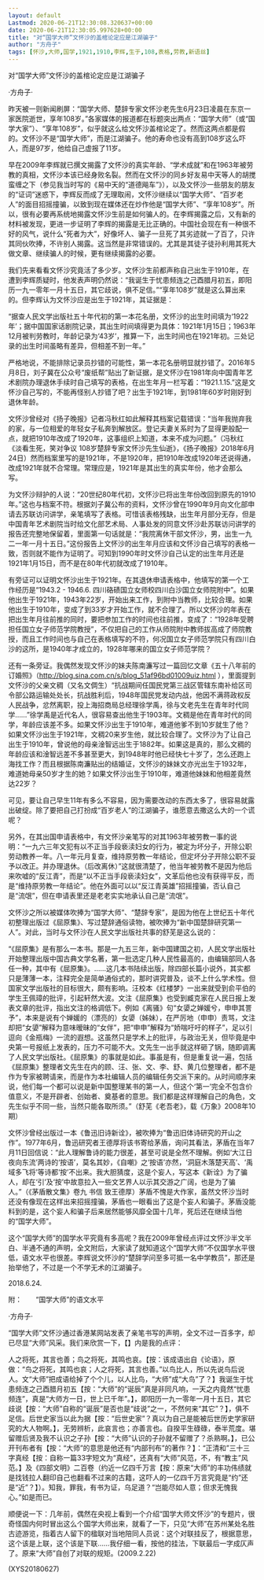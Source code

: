 ```yaml
---
layout: default
Lastmod: 2020-06-21T12:30:08.320637+00:00
date: 2020-06-21T12:30:05.997628+00:00
title: "对“国学大师”文怀沙的盖棺论定应是江湖骗子"
author: "方舟子"
tags: [怀沙,大师,国学,1921,1910,李辉,生于,108,表格,劳教,新语丝]
---
```


对“国学大师”文怀沙的盖棺论定应是江湖骗子

·方舟子·

昨天被一则新闻刷屏：“国学大师、楚辞专家文怀沙老先生6月23日凌晨在东京一家医院逝世，享年108岁。”各家媒体的报道都在标题突出两点：“国学大师”（或“国学大家”）、“享年108岁”，似乎就这么给文怀沙盖棺论定了。然而这两点都是假的。文怀沙不是“国学大师”，而是江湖骗子。他的寿命也没有高到108岁这么吓人，而是97岁，他给自己虚报了11岁。

早在2009年李辉就已撰文揭露了文怀沙的真实年龄、“学术成就”和在1963年被劳教的真相，文怀沙本该已经身败名裂。然而在文怀沙的同乡好友易中天等人的胡搅蛮缠之下（参见我当时写的《易中天的“道德飚车”》），以及文怀沙一些朋友的朋友的“证词”迷惑下，李辉反而成了无理取闹，文怀沙继续以“国学大师”、“百岁老人”的面目招摇撞骗，以致到现在媒体还在炒作他是“国学大师”、“享年108岁”。所以，很有必要再系统地揭露文怀沙生前是如何骗人的。在李辉揭露之后，又有新的材料被发现，更进一步证明了李辉的揭露是无比正确的。中国社会现在有一种很不好的风气，说什么“死者为大”，好像坏人、骗子一旦死了其劣迹就一了百了，只许其同伙吹捧，不许别人揭露。这当然是非常错误的。尤其是其徒子徒孙利用其死大做文章、继续骗人的时候，更有继续揭露的必要。

我们先来看看文怀沙究竟活了多少岁。文怀沙生前都声称自己出生于1910年，在遭到李辉质疑时，他发表声明仍然说：“我诞生于忧患频连之己酉腊月初五，即阳历一九一零年一月十五日，其它歧说，俱不足信。”“享年108岁”就是这么算出来的。但李辉认为文怀沙应是出生于1921年，其证据是：

“据查人民文学出版社五十年代初的第一本花名册，文怀沙的出生时间填为‘1922年’；据中国国家话剧院记录，其出生时间填得更为具体：1921年1月15日；1963年12月被判劳教时，年龄记录为‘43岁’，推算一下，出生时间也在1921年初。三处记录的出生时间虽略有差异，但相差不到一年。”

严格地说，不能排除记录员抄错的可能性，第一本花名册明显就抄错了。2016年5月8日，刘子冀在公众号“废纸帮”贴出了新证据，是文怀沙在1981年向中国青年艺术剧院办理退休手续时自己填写的表格，在出生年月一栏写着：“1921.1.15.”这是文怀沙自己写的，不能再怪别人抄错了吧？出生于1921年，到1981年60岁时刚好到退休年龄。

文怀沙曾经对《扬子晚报》记者冯秋红如此解释其档案记载错误：“当年我抛弃我的家，与一位相爱的年轻女子私奔到解放区。登记夫妻关系时为了显得更般配一点，就把1910年改成了1920年，这事组织上知道，本来不成为问题。”（冯秋红《淡看生死，笑对争议 108岁楚辞专家文怀沙先生仙逝》，《扬子晚报》2018年6月24日）然而档案里写的是1921年，不是1920年，把1910年改成1920年还说得通，改成1921年就不合常理。常理应是，1921年是其出生的真实年份，他才会那么写。

为文怀沙辩护的人说：“20世纪80年代初，文怀沙已将出生年份改回到原先的1910年。”这也与档案不符。根据刘子冀公布的资料，文怀沙曾在1990年9月向文化部申请去苏联访问讲学，亲笔填写了表格。可惜该表格残缺，出生年月部分无存，但是中国青年艺术剧院当时给文化部艺术局、人事处发的同意文怀沙赴苏联访问讲学的报告还完整地保留着，里面第一句话就是：“我院离休干部文怀沙，男，出生一九二一年一月十五日。”这份报告上文怀沙的出生年月应该和文怀沙自己填写的表格一致，否则就不能作为证明了。可知到1990年时文怀沙自己认定的出生年月还是1921年1月15日，而不是在80年代初就改成了1910年。

有旁证可以证明文怀沙出生于1921年。在其退休申请表格中，他填写的第一个工作经历是“1943.2 - 1946.6. 四川硌碛国立女师校四川白沙国立女师院附中”。如果他出生于1921年，1943年22岁，开始出来工作，到附中当教师，比较合理。如果他出生于1910年，变成了到33岁才开始工作，就不合理了。所以文怀沙的年表在把出生年月往前推的同时，要把参加工作的时间也往前推，变成了：“1928年受聘担任国立女子师范学院教授”，不仅把自己的工作从师院附中教师拔高成了师院教授，而且工作时间也与自己在表格填写的不符，何况国立女子师范学院只有四川白沙的这所，是1940年才成立的，1928年哪来的国立女子师范学院？

还有一条旁证。我偶然发现文怀沙的妹夫陈南濂写过一篇回忆文章《五十八年前的订婚照》（http://blog.sina.com.cn/s/blog_51af96bd01009uiz.html ），里面提到文怀沙的父亲文稠（又名文倜生）“抗战期间任国民党第三战区管辖东南补给区司令部公路运输处处长，抗战胜利后，1948年国民党发动内战，他因不满蒋政权反人民战争，忿然离职，投上海招商局总经理徐学禹，徐与文老先生在青年时代同学……”徐学禹是近代名人，很容易查出他生于1903年。文稠是他在青年时代的同学，年龄应该差不多。如果文怀沙出生于1910年，难道他爹不到10岁就生了他？如果文怀沙出生于1921年，文稠20来岁生他，就比较合理了。文怀沙为了让自己出生于1910年，曾说他的母亲淦智远出生于1882年。如果这是真的，那么文稠的年龄应该和淦智远差不多甚至更大，到1948年时他已经快七十岁了，怎么还跑上海找工作？而且根据陈南濂贴出的结婚证，文怀沙的妹妹文亦光出生于1932年，难道她母亲50岁才生的她？如果文怀沙出生于1910年，难道他妹妹和他相差竟然达22岁？

可见，要让自己早生11年有多么不容易，因为需要改动的东西太多了，很容易就露出破绽。除了要把自己打扮成“百岁老人”的江湖骗子，谁愿意去撒这么大的一个谎呢？

另外，在其出国申请表格中，有文怀沙亲笔写的对其1963年被劳教一事的说明：“一九六三年文犯有以不正当手段亵渎妇女的行为，被定为坏分子，开除公职劳动教养一年。八一年元月复查，维持原劳教一年结论，但定坏分子开除公职不妥予以改正。并办理退休。（后改离休）”这就很清楚了，他当年被劳教不是因为他后来吹嘘的“反江青”，而是“以不正当手段亵渎妇女”，文革后他也没有获得平反，而是“维持原劳教一年结论”。他在外面可以以“反江青英雄”招摇撞骗，否认自己是“流氓”，但在申请表里还是老老实实地承认自己是“流氓”。

文怀沙之所以被媒体吹捧为“国学大师”、“楚辞专家”，是因为他在上世纪五十年代初整理出版过《屈原集》、写过楚辞通俗读物，被吹捧为“新中国楚辞研究第一人”。对此，当时与文怀沙在人民文学出版社共事的舒芜是这么说的：

“《屈原集》是有那么一本书。那是一九五三年，新中国建国之初，人民文学出版社开始整理出版中国古典文学名著，第一批选定几种人民性最高的，由编辑部同人各任一种，其中有《屈原集》。……这几本书陆续出版，除四部长篇小说外，其实都只是薄薄一本，注释完全是简单通俗式的，那时讲究普及，谈不上什么学术性。但国家文学出版社的目标很大，颇有影响。汪校本《红楼梦》一出来就受到俞平伯的学生王佩璋的批评，引起轩然大波。文注《屈原集》也受到臧克家在人民日报上发表文章的批评，指出文注的格调低下。例如《离骚》句“女嬃之婵媛兮，申申其詈予”，本来是说有个婵媛的（漂亮的）女嬃（姊妹），在严厉地（申申）责骂，文注却把“女嬃”解释为意味暧昧的“女伴”，把“申申”解释为“娇喘吁吁的样子”，足以引逗向《金瓶梅》一流的遐想。这虽然只是学术上的批评，与政治无关，但毕竟是中央第一号报纸上发表的，压力不可能不大。文先生一出手就这样砸了锅，随即调离了人民文学出版社。《屈原集》的事就是如此。事虽是有，但是重复说一遍，包括《屈原集》整理者文先生在内的顾、汪、张、文、李、舒、黄几位整理者，都不是作为专家被聘请来，而是作为本社编辑人员的编辑任务交派下来的。从时间顺序来说，他们每一个都可以说是新中国整理某书的第一人，但这个‘第一’完全不包含价值意义，不是开辟者、创始者、奠基者的意思。我们都是这样理解自己的角色，文先生似乎不同一些，当然只能各取所须。”（舒芜《老吾老》，载《万象》2008年10期）

文怀沙曾经出版过一本《鲁迅旧诗新诠》，被吹捧为“鲁迅旧体诗研究的开山之作”。1977年6月，鲁迅研究者王德厚将该书寄给茅盾，询问其看法，茅盾在当年7月11日回信说：“此人理解鲁诗的能力很差，甚至可说是全然不理解。例如‘大江日夜向东流’两诗的‘按语’，莫名其妙，《自嘲》之‘按语’亦然，‘洞庭木落楚天高’、‘禹域多飞将’等诗都‘按’不出来。我大胆猜度，这是个妄人，写这本《新诠》为了骗人，却在‘引’及‘按’中故意拉入一些文艺界人以示其交游之广阔，也是为了骗人。”（《茅盾散文集》卷九 书信 致王德厚）茅盾不愧是大作家，虽然文怀沙当时还没有像现在这样出来招摇撞骗，茅盾也一眼看出了这是个妄人和骗子。茅盾没能料到的是，这个妄人和骗子后来居然能够风靡全国十几年，死后还在继续当他的“国学大师”。

这个“国学大师”的国学水平究竟有多高呢？我在2009年曾经点评过文怀沙半文半白、半通不通的声明，全文附后，大家读了就知道这个“国学大师”不仅国学水平很低，语文水平也很差。李辉说文怀沙的“楚辞学问至多可抵一名中学教员”，那还是抬举他了，不过是一个不学无术的江湖骗子。

2018.6.24.

附：　　“国学大师”的语文水平

·方舟子·

“国学大师”文怀沙通过香港某网站发表了亲笔书写的声明，全文不过一百多字，却已尽显“大师”风采。我们来欣赏一下，【】内是我的点评：

人之将死，其言也善；鸟之将死，其鸣也哀。【按：该成语出自《论语》，原做：“鸟之将死，其鸣也哀；人之将死，其言也善。”以鸟比人，所以先说鸟后说人。文“大师”把成语给掉了个个儿，以人比鸟，“大师”成“大鸟”了？】我诞生于忧患频连之己酉腊月初五【按：“大师”的“诞辰”真是非同凡响，一天之内竟然“忧患频连”，真是“大师方一日，世上已千年”。】，即阳历一九一零年一月十五日，其它歧说【按：“大师”自称的“诞辰”是否也是“歧说”之一，不然何来“其它”？】，俱不足信。后世史家当以此为据【按：“后世史家”？真以为自己是能被后世历史学家研究的大人物啊。】，无劳辨析，此哀言也；亦善言也。自揆平生碌碌，泰半荒度。堪留赠后贤及我不认识之子孙【按：“大师”认识的子孙就不留赠了？杀熟啊。】，已公开刊布者有【按：“大师”的意思是他还有“内部刊布”的著作？】：“正清和”三十三字真经【按：自称一篇33字短文为“真经”，还真有“大师”风范，不，有“教主”风范。】及《四部文明》二百卷（约近一亿四千万言【按：原来“大师”的丰功伟绩就是找钱拉人翻印自己也翻看不过来的古籍，这吓人的一亿四千万言究竟是“约”还是“近”？】）。知我，罪我，有书为证，乌足道？“岂能尽如人意；但求无愧我心。”如是而已。

顺便说一下：几年前，偶然在央视上看到一个介绍“国学大师文怀沙”的专题片，很奇怪国内何时冒出这么个国学大师出来，就看了一下，只见“大师”在苏州某处名胜古迹游览，指着古人留下的楹联对当地陪同人员说：这个对联挂反了，根据意思，这个该是上联，这个该是下联……我仔细一看，按他的挂法，下联最后一字成仄声了。原来“大师”自创了对联的规矩。(2009.2.22)

(XYS20180627)


